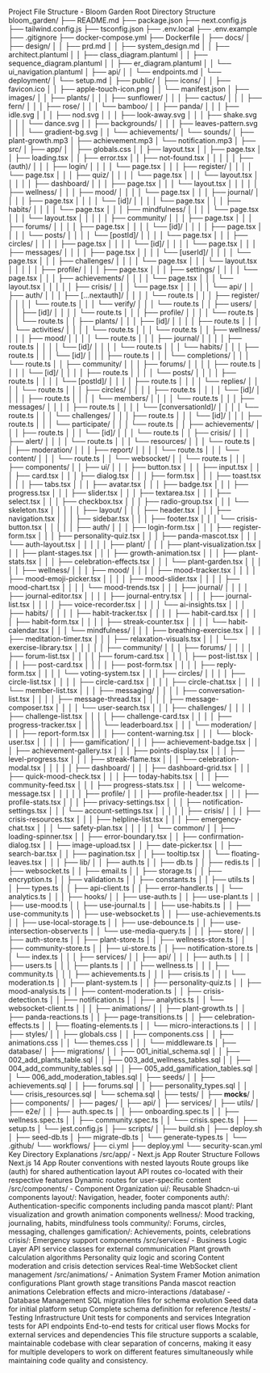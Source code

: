 Project File Structure - Bloom Garden
Root Directory Structure
bloom_garden/
├── README.md
├── package.json
├── next.config.js
├── tailwind.config.js
├── tsconfig.json
├── .env.local
├── .env.example
├── .gitignore
├── docker-compose.yml
├── Dockerfile
│
├── docs/
│   ├── design/
│   │   ├── prd.md
│   │   ├── system_design.md
│   │   ├── architect.plantuml
│   │   ├── class_diagram.plantuml
│   │   ├── sequence_diagram.plantuml
│   │   ├── er_diagram.plantuml
│   │   └── ui_navigation.plantuml
│   ├── api/
│   │   └── endpoints.md
│   └── deployment/
│       └── setup.md
│
├── public/
│   ├── icons/
│   │   ├── favicon.ico
│   │   ├── apple-touch-icon.png
│   │   └── manifest.json
│   ├── images/
│   │   ├── plants/
│   │   │   ├── sunflower/
│   │   │   ├── cactus/
│   │   │   ├── fern/
│   │   │   ├── rose/
│   │   │   └── bamboo/
│   │   ├── panda/
│   │   │   ├── idle.svg
│   │   │   ├── nod.svg
│   │   │   ├── look-away.svg
│   │   │   ├── shake.svg
│   │   │   └── dance.svg
│   │   ├── backgrounds/
│   │   │   ├── leaves-pattern.svg
│   │   │   └── gradient-bg.svg
│   │   └── achievements/
│   └── sounds/
│       ├── plant-growth.mp3
│       ├── achievement.mp3
│       └── notification.mp3
│
├── src/
│   ├── app/
│   │   ├── globals.css
│   │   ├── layout.tsx
│   │   ├── page.tsx
│   │   ├── loading.tsx
│   │   ├── error.tsx
│   │   ├── not-found.tsx
│   │   │
│   │   ├── (auth)/
│   │   │   ├── login/
│   │   │   │   └── page.tsx
│   │   │   ├── register/
│   │   │   │   └── page.tsx
│   │   │   ├── quiz/
│   │   │   │   └── page.tsx
│   │   │   └── layout.tsx
│   │   │
│   │   ├── dashboard/
│   │   │   ├── page.tsx
│   │   │   └── layout.tsx
│   │   │
│   │   ├── wellness/
│   │   │   ├── mood/
│   │   │   │   └── page.tsx
│   │   │   ├── journal/
│   │   │   │   ├── page.tsx
│   │   │   │   └── [id]/
│   │   │   │       └── page.tsx
│   │   │   ├── habits/
│   │   │   │   └── page.tsx
│   │   │   ├── mindfulness/
│   │   │   │   └── page.tsx
│   │   │   └── layout.tsx
│   │   │
│   │   ├── community/
│   │   │   ├── page.tsx
│   │   │   ├── forums/
│   │   │   │   ├── page.tsx
│   │   │   │   └── [id]/
│   │   │   │       ├── page.tsx
│   │   │   │       └── posts/
│   │   │   │           └── [postId]/
│   │   │   │               └── page.tsx
│   │   │   ├── circles/
│   │   │   │   ├── page.tsx
│   │   │   │   └── [id]/
│   │   │   │       └── page.tsx
│   │   │   ├── messages/
│   │   │   │   ├── page.tsx
│   │   │   │   └── [userId]/
│   │   │   │       └── page.tsx
│   │   │   ├── challenges/
│   │   │   │   └── page.tsx
│   │   │   └── layout.tsx
│   │   │
│   │   ├── profile/
│   │   │   ├── page.tsx
│   │   │   ├── settings/
│   │   │   │   └── page.tsx
│   │   │   ├── achievements/
│   │   │   │   └── page.tsx
│   │   │   └── layout.tsx
│   │   │
│   │   ├── crisis/
│   │   │   └── page.tsx
│   │   │
│   │   └── api/
│   │       ├── auth/
│   │       │   ├── [...nextauth]/
│   │       │   │   └── route.ts
│   │       │   ├── register/
│   │       │   │   └── route.ts
│   │       │   └── verify/
│   │       │       └── route.ts
│   │       ├── users/
│   │       │   ├── [id]/
│   │       │   │   └── route.ts
│   │       │   ├── profile/
│   │       │   │   └── route.ts
│   │       │   └── route.ts
│   │       ├── plants/
│   │       │   ├── [id]/
│   │       │   │   ├── route.ts
│   │       │   │   └── activities/
│   │       │   │       └── route.ts
│   │       │   └── route.ts
│   │       ├── wellness/
│   │       │   ├── mood/
│   │       │   │   └── route.ts
│   │       │   ├── journal/
│   │       │   │   ├── route.ts
│   │       │   │   └── [id]/
│   │       │   │       └── route.ts
│   │       │   └── habits/
│   │       │       ├── route.ts
│   │       │       └── [id]/
│   │       │           ├── route.ts
│   │       │           └── completions/
│   │       │               └── route.ts
│   │       ├── community/
│   │       │   ├── forums/
│   │       │   │   ├── route.ts
│   │       │   │   └── [id]/
│   │       │   │       ├── route.ts
│   │       │   │       └── posts/
│   │       │   │           ├── route.ts
│   │       │   │           └── [postId]/
│   │       │   │               ├── route.ts
│   │       │   │               └── replies/
│   │       │   │                   └── route.ts
│   │       │   ├── circles/
│   │       │   │   ├── route.ts
│   │       │   │   └── [id]/
│   │       │   │       ├── route.ts
│   │       │   │       └── members/
│   │       │   │           └── route.ts
│   │       │   ├── messages/
│   │       │   │   ├── route.ts
│   │       │   │   └── [conversationId]/
│   │       │   │       └── route.ts
│   │       │   └── challenges/
│   │       │       ├── route.ts
│   │       │       └── [id]/
│   │       │           ├── route.ts
│   │       │           └── participate/
│   │       │               └── route.ts
│   │       ├── achievements/
│   │       │   ├── route.ts
│   │       │   └── [id]/
│   │       │       └── route.ts
│   │       ├── crisis/
│   │       │   ├── alert/
│   │       │   │   └── route.ts
│   │       │   └── resources/
│   │       │       └── route.ts
│   │       ├── moderation/
│   │       │   ├── report/
│   │       │   │   └── route.ts
│   │       │   └── content/
│   │       │       └── route.ts
│   │       └── websocket/
│   │           └── route.ts
│   │
│   ├── components/
│   │   ├── ui/
│   │   │   ├── button.tsx
│   │   │   ├── input.tsx
│   │   │   ├── card.tsx
│   │   │   ├── dialog.tsx
│   │   │   ├── form.tsx
│   │   │   ├── toast.tsx
│   │   │   ├── tabs.tsx
│   │   │   ├── avatar.tsx
│   │   │   ├── badge.tsx
│   │   │   ├── progress.tsx
│   │   │   ├── slider.tsx
│   │   │   ├── textarea.tsx
│   │   │   ├── select.tsx
│   │   │   ├── checkbox.tsx
│   │   │   ├── radio-group.tsx
│   │   │   └── skeleton.tsx
│   │   │
│   │   ├── layout/
│   │   │   ├── header.tsx
│   │   │   ├── navigation.tsx
│   │   │   ├── sidebar.tsx
│   │   │   ├── footer.tsx
│   │   │   └── crisis-button.tsx
│   │   │
│   │   ├── auth/
│   │   │   ├── login-form.tsx
│   │   │   ├── register-form.tsx
│   │   │   ├── personality-quiz.tsx
│   │   │   ├── panda-mascot.tsx
│   │   │   └── auth-layout.tsx
│   │   │
│   │   ├── plant/
│   │   │   ├── plant-visualization.tsx
│   │   │   ├── plant-stages.tsx
│   │   │   ├── growth-animation.tsx
│   │   │   ├── plant-stats.tsx
│   │   │   ├── celebration-effects.tsx
│   │   │   └── plant-garden.tsx
│   │   │
│   │   ├── wellness/
│   │   │   ├── mood/
│   │   │   │   ├── mood-tracker.tsx
│   │   │   │   ├── mood-emoji-picker.tsx
│   │   │   │   ├── mood-slider.tsx
│   │   │   │   ├── mood-chart.tsx
│   │   │   │   └── mood-trends.tsx
│   │   │   ├── journal/
│   │   │   │   ├── journal-editor.tsx
│   │   │   │   ├── journal-entry.tsx
│   │   │   │   ├── journal-list.tsx
│   │   │   │   ├── voice-recorder.tsx
│   │   │   │   └── ai-insights.tsx
│   │   │   ├── habits/
│   │   │   │   ├── habit-tracker.tsx
│   │   │   │   ├── habit-card.tsx
│   │   │   │   ├── habit-form.tsx
│   │   │   │   ├── streak-counter.tsx
│   │   │   │   └── habit-calendar.tsx
│   │   │   └── mindfulness/
│   │   │       ├── breathing-exercise.tsx
│   │   │       ├── meditation-timer.tsx
│   │   │       ├── relaxation-visuals.tsx
│   │   │       └── exercise-library.tsx
│   │   │
│   │   ├── community/
│   │   │   ├── forums/
│   │   │   │   ├── forum-list.tsx
│   │   │   │   ├── forum-card.tsx
│   │   │   │   ├── post-list.tsx
│   │   │   │   ├── post-card.tsx
│   │   │   │   ├── post-form.tsx
│   │   │   │   ├── reply-form.tsx
│   │   │   │   └── voting-system.tsx
│   │   │   ├── circles/
│   │   │   │   ├── circle-list.tsx
│   │   │   │   ├── circle-card.tsx
│   │   │   │   ├── circle-chat.tsx
│   │   │   │   └── member-list.tsx
│   │   │   ├── messaging/
│   │   │   │   ├── conversation-list.tsx
│   │   │   │   ├── message-thread.tsx
│   │   │   │   ├── message-composer.tsx
│   │   │   │   └── user-search.tsx
│   │   │   ├── challenges/
│   │   │   │   ├── challenge-list.tsx
│   │   │   │   ├── challenge-card.tsx
│   │   │   │   ├── progress-tracker.tsx
│   │   │   │   └── leaderboard.tsx
│   │   │   └── moderation/
│   │   │       ├── report-form.tsx
│   │   │       ├── content-warning.tsx
│   │   │       └── block-user.tsx
│   │   │
│   │   ├── gamification/
│   │   │   ├── achievement-badge.tsx
│   │   │   ├── achievement-gallery.tsx
│   │   │   ├── points-display.tsx
│   │   │   ├── level-progress.tsx
│   │   │   ├── streak-flame.tsx
│   │   │   └── celebration-modal.tsx
│   │   │
│   │   ├── dashboard/
│   │   │   ├── dashboard-grid.tsx
│   │   │   ├── quick-mood-check.tsx
│   │   │   ├── today-habits.tsx
│   │   │   ├── community-feed.tsx
│   │   │   ├── progress-stats.tsx
│   │   │   └── welcome-message.tsx
│   │   │
│   │   ├── profile/
│   │   │   ├── profile-header.tsx
│   │   │   ├── profile-stats.tsx
│   │   │   ├── privacy-settings.tsx
│   │   │   ├── notification-settings.tsx
│   │   │   └── account-settings.tsx
│   │   │
│   │   ├── crisis/
│   │   │   ├── crisis-resources.tsx
│   │   │   ├── helpline-list.tsx
│   │   │   ├── emergency-chat.tsx
│   │   │   └── safety-plan.tsx
│   │   │
│   │   └── common/
│   │       ├── loading-spinner.tsx
│   │       ├── error-boundary.tsx
│   │       ├── confirmation-dialog.tsx
│   │       ├── image-upload.tsx
│   │       ├── date-picker.tsx
│   │       ├── search-bar.tsx
│   │       ├── pagination.tsx
│   │       ├── tooltip.tsx
│   │       └── floating-leaves.tsx
│   │
│   ├── lib/
│   │   ├── auth.ts
│   │   ├── db.ts
│   │   ├── redis.ts
│   │   ├── websocket.ts
│   │   ├── email.ts
│   │   ├── storage.ts
│   │   ├── encryption.ts
│   │   ├── validation.ts
│   │   ├── constants.ts
│   │   ├── utils.ts
│   │   ├── types.ts
│   │   ├── api-client.ts
│   │   ├── error-handler.ts
│   │   └── analytics.ts
│   │
│   ├── hooks/
│   │   ├── use-auth.ts
│   │   ├── use-plant.ts
│   │   ├── use-mood.ts
│   │   ├── use-journal.ts
│   │   ├── use-habits.ts
│   │   ├── use-community.ts
│   │   ├── use-websocket.ts
│   │   ├── use-achievements.ts
│   │   ├── use-local-storage.ts
│   │   ├── use-debounce.ts
│   │   ├── use-intersection-observer.ts
│   │   └── use-media-query.ts
│   │
│   ├── store/
│   │   ├── auth-store.ts
│   │   ├── plant-store.ts
│   │   ├── wellness-store.ts
│   │   ├── community-store.ts
│   │   ├── ui-store.ts
│   │   ├── notification-store.ts
│   │   └── index.ts
│   │
│   ├── services/
│   │   ├── api/
│   │   │   ├── auth.ts
│   │   │   ├── users.ts
│   │   │   ├── plants.ts
│   │   │   ├── wellness.ts
│   │   │   ├── community.ts
│   │   │   ├── achievements.ts
│   │   │   ├── crisis.ts
│   │   │   └── moderation.ts
│   │   ├── plant-system.ts
│   │   ├── personality-quiz.ts
│   │   ├── mood-analysis.ts
│   │   ├── content-moderation.ts
│   │   ├── crisis-detection.ts
│   │   ├── notification.ts
│   │   ├── analytics.ts
│   │   └── websocket-client.ts
│   │
│   ├── animations/
│   │   ├── plant-growth.ts
│   │   ├── panda-reactions.ts
│   │   ├── page-transitions.ts
│   │   ├── celebration-effects.ts
│   │   ├── floating-elements.ts
│   │   └── micro-interactions.ts
│   │
│   ├── styles/
│   │   ├── globals.css
│   │   ├── components.css
│   │   ├── animations.css
│   │   └── themes.css
│   │
│   └── middleware.ts
│
├── database/
│   ├── migrations/
│   │   ├── 001_initial_schema.sql
│   │   ├── 002_add_plants_table.sql
│   │   ├── 003_add_wellness_tables.sql
│   │   ├── 004_add_community_tables.sql
│   │   ├── 005_add_gamification_tables.sql
│   │   └── 006_add_moderation_tables.sql
│   ├── seeds/
│   │   ├── achievements.sql
│   │   ├── forums.sql
│   │   ├── personality_types.sql
│   │   └── crisis_resources.sql
│   └── schema.sql
│
├── tests/
│   ├── __mocks__/
│   ├── components/
│   ├── pages/
│   ├── api/
│   ├── services/
│   ├── utils/
│   ├── e2e/
│   │   ├── auth.spec.ts
│   │   ├── onboarding.spec.ts
│   │   ├── wellness.spec.ts
│   │   ├── community.spec.ts
│   │   └── crisis.spec.ts
│   ├── setup.ts
│   └── jest.config.js
│
├── scripts/
│   ├── build.sh
│   ├── deploy.sh
│   ├── seed-db.ts
│   ├── migrate-db.ts
│   └── generate-types.ts
│
└── .github/
    └── workflows/
        ├── ci.yml
        ├── deploy.yml
        └── security-scan.yml
Key Directory Explanations
/src/app/ - Next.js App Router Structure
Follows Next.js 14 App Router conventions with nested layouts
Route groups like (auth) for shared authentication layout
API routes co-located with their respective features
Dynamic routes for user-specific content
/src/components/ - Component Organization
ui/: Reusable Shadcn-ui components
layout/: Navigation, header, footer components
auth/: Authentication-specific components including panda mascot
plant/: Plant visualization and growth animation components
wellness/: Mood tracking, journaling, habits, mindfulness tools
community/: Forums, circles, messaging, challenges
gamification/: Achievements, points, celebrations
crisis/: Emergency support components
/src/services/ - Business Logic Layer
API service classes for external communication
Plant growth calculation algorithms
Personality quiz logic and scoring
Content moderation and crisis detection services
Real-time WebSocket client management
/src/animations/ - Animation System
Framer Motion animation configurations
Plant growth stage transitions
Panda mascot reaction animations
Celebration effects and micro-interactions
/database/ - Database Management
SQL migration files for schema evolution
Seed data for initial platform setup
Complete schema definition for reference
/tests/ - Testing Infrastructure
Unit tests for components and services
Integration tests for API endpoints
End-to-end tests for critical user flows
Mocks for external services and dependencies
This file structure supports a scalable, maintainable codebase with clear separation of concerns, making it easy for multiple developers to work on different features simultaneously while maintaining code quality and consistency.
